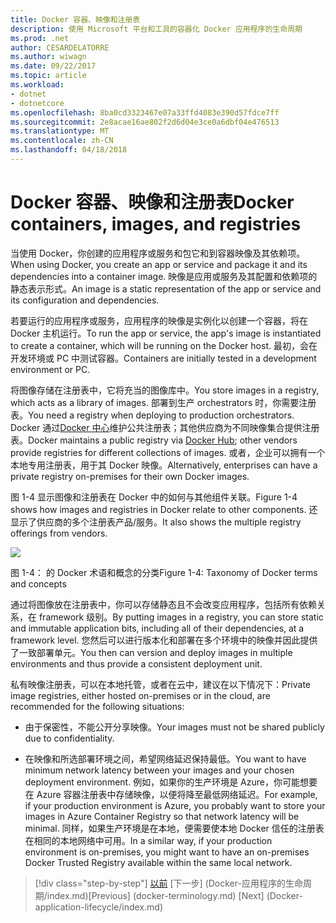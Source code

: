 ```yaml
---
title: Docker 容器、映像和注册表
description: 使用 Microsoft 平台和工具的容器化 Docker 应用程序的生命周期
ms.prod: .net
author: CESARDELATORRE
ms.author: wiwagn
ms.date: 09/22/2017
ms.topic: article
ms.workload:
- dotnet
- dotnetcore
ms.openlocfilehash: 8ba0cd3323467e07a33ffd4083e390d57fdce7ff
ms.sourcegitcommit: 2e8acae16ae802f2d6d04e3ce0a6dbf04e476513
ms.translationtype: MT
ms.contentlocale: zh-CN
ms.lasthandoff: 04/18/2018
---
```

# <a name="docker-containers-images-and-registries"></a><span data-ttu-id="e0276-103">Docker 容器、映像和注册表</span><span class="sxs-lookup"><span data-stu-id="e0276-103">Docker containers, images, and registries</span></span>

<span data-ttu-id="e0276-104">当使用 Docker，你创建的应用程序或服务和包它和到容器映像及其依赖项。</span><span class="sxs-lookup"><span data-stu-id="e0276-104">When using Docker, you create an app or service and package it and its dependencies into a container image.</span></span> <span data-ttu-id="e0276-105">映像是应用或服务及其配置和依赖项的静态表示形式。</span><span class="sxs-lookup"><span data-stu-id="e0276-105">An image is a static representation of the app or service and its configuration and dependencies.</span></span>

<span data-ttu-id="e0276-106">若要运行的应用程序或服务，应用程序的映像是实例化以创建一个容器，将在 Docker 主机运行。</span><span class="sxs-lookup"><span data-stu-id="e0276-106">To run the app or service, the app's image is instantiated to create a container, which will be running on the Docker host.</span></span> <span data-ttu-id="e0276-107">最初，会在开发环境或 PC 中测试容器。</span><span class="sxs-lookup"><span data-stu-id="e0276-107">Containers are initially tested in a development environment or PC.</span></span>

<span data-ttu-id="e0276-108">将图像存储在注册表中，它将充当的图像库中。</span><span class="sxs-lookup"><span data-stu-id="e0276-108">You store images in a registry, which acts as a library of images.</span></span> <span data-ttu-id="e0276-109">部署到生产 orchestrators 时，你需要注册表。</span><span class="sxs-lookup"><span data-stu-id="e0276-109">You need a registry when deploying to production orchestrators.</span></span> <span data-ttu-id="e0276-110">Docker 通过[Docker 中心](https://hub.docker.com/)维护公共注册表；其他供应商为不同映像集合提供注册表。</span><span class="sxs-lookup"><span data-stu-id="e0276-110">Docker maintains a public registry via [Docker Hub](https://hub.docker.com/); other vendors provide registries for different collections of images.</span></span> <span data-ttu-id="e0276-111">或者，企业可以拥有一个本地专用注册表，用于其 Docker 映像。</span><span class="sxs-lookup"><span data-stu-id="e0276-111">Alternatively, enterprises can have a private registry on-premises for their own Docker images.</span></span>

<span data-ttu-id="e0276-112">图 1-4 显示图像和注册表在 Docker 中的如何与其他组件关联。</span><span class="sxs-lookup"><span data-stu-id="e0276-112">Figure 1-4 shows how images and registries in Docker relate to other components.</span></span> <span data-ttu-id="e0276-113">还显示了供应商的多个注册表产品/服务。</span><span class="sxs-lookup"><span data-stu-id="e0276-113">It also shows the multiple registry offerings from vendors.</span></span>

![](./media/image4.png)

<span data-ttu-id="e0276-114">图 1-4： 的 Docker 术语和概念的分类</span><span class="sxs-lookup"><span data-stu-id="e0276-114">Figure 1-4: Taxonomy of Docker terms and concepts</span></span>

<span data-ttu-id="e0276-115">通过将图像放在注册表中，你可以存储静态且不会改变应用程序，包括所有依赖关系，在 framework 级别。</span><span class="sxs-lookup"><span data-stu-id="e0276-115">By putting images in a registry, you can store static and immutable application bits, including all of their dependencies, at a framework level.</span></span> <span data-ttu-id="e0276-116">您然后可以进行版本化和部署在多个环境中的映像并因此提供了一致部署单元。</span><span class="sxs-lookup"><span data-stu-id="e0276-116">You then can version and deploy images in multiple environments and thus provide a consistent deployment unit.</span></span>

<span data-ttu-id="e0276-117">私有映像注册表，可以在本地托管，或者在云中，建议在以下情况下：</span><span class="sxs-lookup"><span data-stu-id="e0276-117">Private image registries, either hosted on-premises or in the cloud, are recommended for the following situations:</span></span>

-   <span data-ttu-id="e0276-118">由于保密性，不能公开分享映像。</span><span class="sxs-lookup"><span data-stu-id="e0276-118">Your images must not be shared publicly due to confidentiality.</span></span>

-   <span data-ttu-id="e0276-119">在映像和所选部署环境之间，希望网络延迟保持最低。</span><span class="sxs-lookup"><span data-stu-id="e0276-119">You want to have minimum network latency between your images and your chosen deployment environment.</span></span> <span data-ttu-id="e0276-120">例如，如果你的生产环境是 Azure，你可能想要在 Azure 容器注册表中存储映像，以便将降至最低网络延迟。</span><span class="sxs-lookup"><span data-stu-id="e0276-120">For example, if your production environment is Azure, you probably want to store your images in Azure Container Registry so that network latency will be minimal.</span></span> <span data-ttu-id="e0276-121">同样，如果生产环境是在本地，便需要使本地 Docker 信任的注册表在相同的本地网络中可用。</span><span class="sxs-lookup"><span data-stu-id="e0276-121">In a similar way, if your production environment is on-premises, you might want to have an on-premises Docker Trusted Registry available within the same local network.</span></span>

>[!div class="step-by-step"]
<span data-ttu-id="e0276-122">[以前](docker-terminology.md) [下一步] (Docker-应用程序的生命周期/index.md)</span><span class="sxs-lookup"><span data-stu-id="e0276-122">[Previous] (docker-terminology.md) [Next] (Docker-application-lifecycle/index.md)</span></span>
